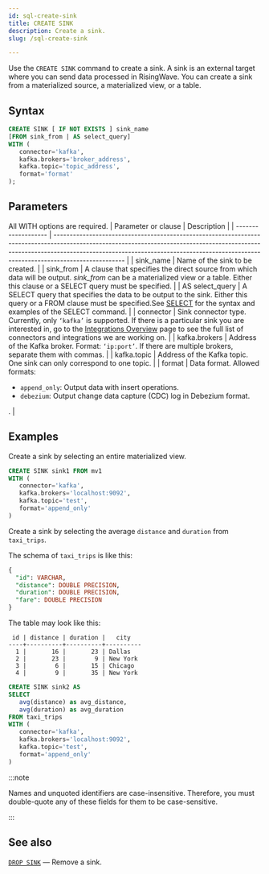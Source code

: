 ```yaml
---
id: sql-create-sink
title: CREATE SINK
description: Create a sink.
slug: /sql-create-sink

---
```


Use the `CREATE SINK` command to create a sink. A sink is an external target where you can send data processed in RisingWave. You can create a sink from a materialized source, a materialized view, or a table.



## Syntax

```sql
CREATE SINK [ IF NOT EXISTS ] sink_name
[FROM sink_from | AS select_query]
WITH (
   connector='kafka',
   kafka.brokers='broker_address',
   kafka.topic='topic_address',
   format='format'
);
```

## Parameters

All WITH options are required.
| Parameter or clause | Description                                                                                                                                                                                                                                                      |
| ------------------- | ---------------------------------------------------------------------------------------------------------------------------------------------------------------------------------------------------------------------------------------------------------------- |
| sink_name           | Name of the sink to be created.                                                                                                                                                                                                                                  |
| sink_from           | A clause that specifies the direct source from which data will be output. *sink_from* can be a materialized view or a table. Either this clause or a SELECT query must be specified.                                                                             |
| AS select_query     | A SELECT query that specifies the data to be output to the sink. Either this query or a FROM clause must be specified.See [SELECT](../commands/sql-select.md) for the syntax and examples of the SELECT command.                                                 |
| connector           | Sink connector type. Currently, only `‘kafka’` is supported. If there is a particular sink you are interested in, go to the [Integrations Overview](../../rw-integration-summary.md) page to see the full list of connectors and integrations we are working on. |
| kafka.brokers       | Address of the Kafka broker. Format: `‘ip:port’`. If there are multiple brokers, separate them with commas.                                                                                                                                                      |
| kafka.topic         | Address of the Kafka topic. One sink can only correspond to one topic.                                                                                                                                                                                           |
| format              | Data format. Allowed formats:<ul><li> `append_only`: Output data with insert operations.</li><li> `debezium`: Output change data capture (CDC) log in Debezium format.</li></ul>.                                                                                |

## Examples

Create a sink by selecting an entire materialized view.
```sql
CREATE SINK sink1 FROM mv1 
WITH (
   connector='kafka',
   kafka.brokers='localhost:9092',
   kafka.topic='test',
   format='append_only'
)
```

Create a sink by selecting the average `distance` and `duration` from `taxi_trips`.

The schema of `taxi_trips` is like this:
```sql
{
  "id": VARCHAR,
  "distance": DOUBLE PRECISION,
  "duration": DOUBLE PRECISION,
  "fare": DOUBLE PRECISION
}
```
The table may look like this:
```
 id | distance | duration |   city   
----+----------+----------+----------
  1 |       16 |       23 | Dallas
  2 |       23 |        9 | New York
  3 |        6 |       15 | Chicago
  4 |        9 |       35 | New York
```

```sql
CREATE SINK sink2 AS 
SELECT 
   avg(distance) as avg_distance, 
   avg(duration) as avg_duration 
FROM taxi_trips
WITH (
   connector='kafka',
   kafka.brokers='localhost:9092',
   kafka.topic='test',
   format='append_only'
)


```



:::note

Names and unquoted identifiers are case-insensitive. Therefore, you must double-quote any of these fields for them to be case-sensitive.

:::


## See also

[`DROP SINK`](sql-drop-sink.md) — Remove a sink.

